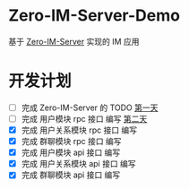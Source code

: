 # Zero-IM-Server-Demo
基于 [Zero-IM-Server](https://github.com/showurl/Zero-IM-Server) 实现的 IM 应用 

# 开发计划
- [ ] 完成 Zero-IM-Server 的 TODO [第一天](docs/day01/README.md)
- [ ] 完成 用户模块 rpc 接口 编写 [第二天](docs/day02/README.md)
- [x] 完成 用户关系模块 rpc 接口 编写
- [x] 完成 群聊模块 rpc 接口 编写
- [x] 完成 用户模块 api 接口 编写
- [x] 完成 用户关系模块 api 接口 编写
- [x] 完成 群聊模块 api 接口 编写